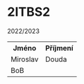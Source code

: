 # 2ITBS2
2022/2023

<html>
	<body>
		<table>
			<th>Jméno</th>
			<th>Příjmení</th>
			<tr>
				<td>Miroslav</td>
				<td>Douda</td>
			</tr>
			<tr>
				<td>BoB</td>
			</tr>
		</table>
	</body>
</html>
